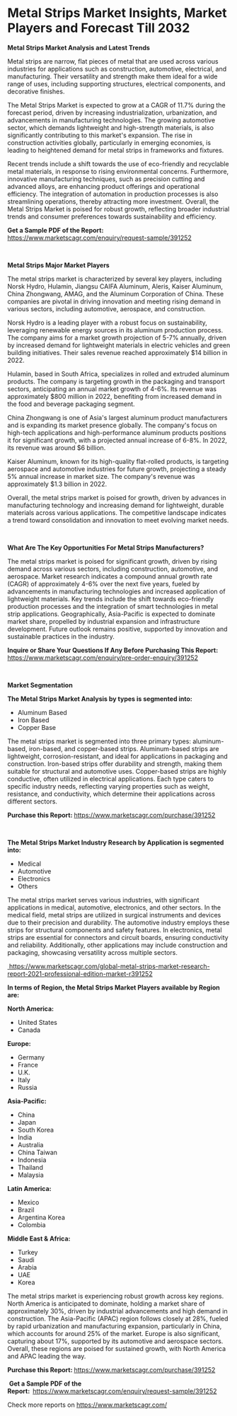 <p><h1>Metal Strips Market Insights, Market Players and Forecast Till 2032</h1></p><p><strong>Metal Strips Market Analysis and Latest Trends</strong></p>
<p><p>Metal strips are narrow, flat pieces of metal that are used across various industries for applications such as construction, automotive, electrical, and manufacturing. Their versatility and strength make them ideal for a wide range of uses, including supporting structures, electrical components, and decorative finishes. </p><p>The Metal Strips Market is expected to grow at a CAGR of 11.7% during the forecast period, driven by increasing industrialization, urbanization, and advancements in manufacturing technologies. The growing automotive sector, which demands lightweight and high-strength materials, is also significantly contributing to this market's expansion. The rise in construction activities globally, particularly in emerging economies, is leading to heightened demand for metal strips in frameworks and fixtures.</p><p>Recent trends include a shift towards the use of eco-friendly and recyclable metal materials, in response to rising environmental concerns. Furthermore, innovative manufacturing techniques, such as precision cutting and advanced alloys, are enhancing product offerings and operational efficiency. The integration of automation in production processes is also streamlining operations, thereby attracting more investment. Overall, the Metal Strips Market is poised for robust growth, reflecting broader industrial trends and consumer preferences towards sustainability and efficiency.</p></p>
<p><strong>Get a Sample PDF of the Report:&nbsp;</strong> <a href="https://www.marketscagr.com/enquiry/request-sample/391252?utm_campaign=1995&utm_medium=2&utm_source=Github&utm_content=ia&utm_term=16012025&utm_id=metal-strips">https://www.marketscagr.com/enquiry/request-sample/391252</a></p>
<p>&nbsp;</p>
<p><strong>Metal Strips Major Market Players</strong></p>
<p><p>The metal strips market is characterized by several key players, including Norsk Hydro, Hulamin, Jiangsu CAIFA Aluminum, Aleris, Kaiser Aluminum, China Zhongwang, AMAG, and the Aluminum Corporation of China. These companies are pivotal in driving innovation and meeting rising demand in various sectors, including automotive, aerospace, and construction.</p><p>Norsk Hydro is a leading player with a robust focus on sustainability, leveraging renewable energy sources in its aluminum production process. The company aims for a market growth projection of 5-7% annually, driven by increased demand for lightweight materials in electric vehicles and green building initiatives. Their sales revenue reached approximately $14 billion in 2022.</p><p>Hulamin, based in South Africa, specializes in rolled and extruded aluminum products. The company is targeting growth in the packaging and transport sectors, anticipating an annual market growth of 4-6%. Its revenue was approximately $800 million in 2022, benefiting from increased demand in the food and beverage packaging segment.</p><p>China Zhongwang is one of Asia's largest aluminum product manufacturers and is expanding its market presence globally. The company's focus on high-tech applications and high-performance aluminum products positions it for significant growth, with a projected annual increase of 6-8%. In 2022, its revenue was around $6 billion.</p><p>Kaiser Aluminum, known for its high-quality flat-rolled products, is targeting aerospace and automotive industries for future growth, projecting a steady 5% annual increase in market size. The company's revenue was approximately $1.3 billion in 2022.</p><p>Overall, the metal strips market is poised for growth, driven by advances in manufacturing technology and increasing demand for lightweight, durable materials across various applications. The competitive landscape indicates a trend toward consolidation and innovation to meet evolving market needs.</p></p>
<p>&nbsp;</p>
<p><strong>What Are The Key Opportunities For Metal Strips Manufacturers?</strong></p>
<p><p>The metal strips market is poised for significant growth, driven by rising demand across various sectors, including construction, automotive, and aerospace. Market research indicates a compound annual growth rate (CAGR) of approximately 4-6% over the next five years, fueled by advancements in manufacturing technologies and increased application of lightweight materials. Key trends include the shift towards eco-friendly production processes and the integration of smart technologies in metal strip applications. Geographically, Asia-Pacific is expected to dominate market share, propelled by industrial expansion and infrastructure development. Future outlook remains positive, supported by innovation and sustainable practices in the industry.</p></p>
<p><strong>Inquire or Share Your Questions If Any Before Purchasing This Report:</strong> <a href="https://www.marketscagr.com/enquiry/pre-order-enquiry/391252?utm_campaign=1995&utm_medium=2&utm_source=Github&utm_content=ia&utm_term=16012025&utm_id=metal-strips">https://www.marketscagr.com/enquiry/pre-order-enquiry/391252</a></p>
<p>&nbsp;</p>
<p><strong>Market Segmentation</strong></p>
<p><strong>The Metal Strips Market Analysis by types is segmented into:</strong></p>
<p><ul><li>Aluminum Based</li><li>Iron Based</li><li>Copper Base</li></ul></p>
<p><p>The metal strips market is segmented into three primary types: aluminum-based, iron-based, and copper-based strips. Aluminum-based strips are lightweight, corrosion-resistant, and ideal for applications in packaging and construction. Iron-based strips offer durability and strength, making them suitable for structural and automotive uses. Copper-based strips are highly conductive, often utilized in electrical applications. Each type caters to specific industry needs, reflecting varying properties such as weight, resistance, and conductivity, which determine their applications across different sectors.</p></p>
<p><strong>Purchase this Report:&nbsp;</strong><a href="https://www.marketscagr.com/purchase/391252?utm_campaign=1995&utm_medium=2&utm_source=Github&utm_content=ia&utm_term=16012025&utm_id=metal-strips">https://www.marketscagr.com/purchase/391252</a></p>
<p>&nbsp;</p>
<p><strong>The Metal Strips Market Industry Research by Application is segmented into:</strong></p>
<p><ul><li>Medical</li><li>Automotive</li><li>Electronics</li><li>Others</li></ul></p>
<p><p>The metal strips market serves various industries, with significant applications in medical, automotive, electronics, and other sectors. In the medical field, metal strips are utilized in surgical instruments and devices due to their precision and durability. The automotive industry employs these strips for structural components and safety features. In electronics, metal strips are essential for connectors and circuit boards, ensuring conductivity and reliability. Additionally, other applications may include construction and packaging, showcasing versatility across multiple sectors.</p></p>
<p><a href="https://www.marketscagr.com/global-metal-strips-market-research-report-2021-professional-edition-market-r391252?utm_campaign=1995&utm_medium=2&utm_source=Github&utm_content=ia&utm_term=16012025&utm_id=metal-strips">&nbsp;https://www.marketscagr.com/global-metal-strips-market-research-report-2021-professional-edition-market-r391252</a></p>
<p><strong>In terms of Region, the Metal Strips Market Players available by Region are:</strong></p>
<p>
    <p> <strong> North America: </strong>
        <ul>
            <li>United States</li>
            <li>Canada</li>
        </ul>
        </p> 
    <p> <strong> Europe: </strong>
        <ul>
            <li>Germany</li>
            <li>France</li>
            <li>U.K.</li>
            <li>Italy</li>
            <li>Russia</li>
        </ul>
        </p> 
    <p> <strong> Asia-Pacific: </strong>
        <ul>
            <li>China</li>
            <li>Japan</li>
            <li>South Korea</li>
            <li>India</li>
            <li>Australia</li>
            <li>China Taiwan</li>
            <li>Indonesia</li>
            <li>Thailand</li>
            <li>Malaysia</li>
        </ul>
        </p> 
    <p> <strong> Latin America: </strong>
        <ul>
            <li>Mexico</li>
            <li>Brazil</li>
            <li>Argentina Korea</li>
            <li>Colombia</li>
        </ul>
        </p> 
    <p> <strong> Middle East & Africa: </strong>
        <ul>
            <li>Turkey</li>
            <li>Saudi</li>
            <li>Arabia</li>
            <li>UAE</li>
            <li>Korea</li>
        </ul>
    </p>
    </p>
<p><p>The metal strips market is experiencing robust growth across key regions. North America is anticipated to dominate, holding a market share of approximately 30%, driven by industrial advancements and high demand in construction. The Asia-Pacific (APAC) region follows closely at 28%, fueled by rapid urbanization and manufacturing expansion, particularly in China, which accounts for around 25% of the market. Europe is also significant, capturing about 17%, supported by its automotive and aerospace sectors. Overall, these regions are poised for sustained growth, with North America and APAC leading the way.</p></p>
<p><strong>Purchase this Report: </strong><a href="https://www.marketscagr.com/purchase/391252?utm_campaign=1995&utm_medium=2&utm_source=Github&utm_content=ia&utm_term=16012025&utm_id=metal-strips">https://www.marketscagr.com/purchase/391252</a></p>
<p>&nbsp;<strong>Get a Sample PDF of the Report:&nbsp;&nbsp;</strong><a href="https://www.marketscagr.com/enquiry/request-sample/391252?utm_campaign=1995&utm_medium=2&utm_source=Github&utm_content=ia&utm_term=16012025&utm_id=metal-strips">https://www.marketscagr.com/enquiry/request-sample/391252</a></p>
<p><strong></strong></p>
<p>Check more reports on <a href="https://www.marketscagr.com/?utm_campaign=1995&utm_medium=2&utm_source=Github&utm_content=ia&utm_term=16012025&utm_id=metal-strips">https://www.marketscagr.com/</a></p>